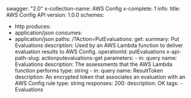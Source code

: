swagger: "2.0"
x-collection-name: AWS Config
x-complete: 1
info:
  title: AWS Config API
  version: 1.0.0
schemes:
- http
produces:
- application/json
consumes:
- application/json
paths:
  /?Action=PutEvaluations:
    get:
      summary: Put Evaluations
      description: Used by an AWS Lambda function to deliver evaluation results to
        AWS Config.
      operationId: putEvaluations
      x-api-path-slug: actionputevaluations-get
      parameters:
      - in: query
        name: Evaluations
        description: The assessments that the AWS Lambda function performs
        type: string
      - in: query
        name: ResultToken
        description: An encrypted token that associates an evaluation with an AWS
          Config rule
        type: string
      responses:
        200:
          description: OK
      tags:
      - Evaluations